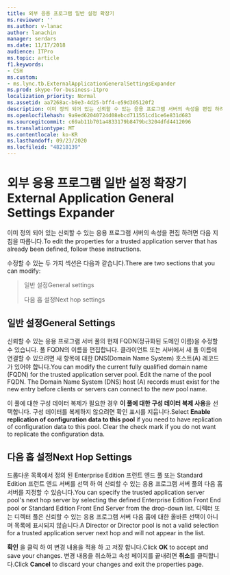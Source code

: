 ```yaml
---
title: 외부 응용 프로그램 일반 설정 확장기
ms.reviewer: ''
ms.author: v-lanac
author: lanachin
manager: serdars
ms.date: 11/17/2018
audience: ITPro
ms.topic: article
f1.keywords:
- CSH
ms.custom:
- ms.lync.tb.ExternalApplicationGeneralSettingsExpander
ms.prod: skype-for-business-itpro
localization_priority: Normal
ms.assetid: aa7268ac-b9e3-4d25-bff4-e59d305120f2
description: 이미 정의 되어 있는 신뢰할 수 있는 응용 프로그램 서버의 속성을 편집 하려면 다음 지침을 따릅니다.
ms.openlocfilehash: 9a9ed62040724d08ebcd711551cd1ce6e831d683
ms.sourcegitcommit: c69ab11b701a4833179b8479bc3204dfd4412096
ms.translationtype: MT
ms.contentlocale: ko-KR
ms.lasthandoff: 09/23/2020
ms.locfileid: "48218139"
---
```

# <a name="external-application-general-settings-expander"></a><span data-ttu-id="11d8a-103">외부 응용 프로그램 일반 설정 확장기</span><span class="sxs-lookup"><span data-stu-id="11d8a-103">External Application General Settings Expander</span></span>
 
<span data-ttu-id="11d8a-104">이미 정의 되어 있는 신뢰할 수 있는 응용 프로그램 서버의 속성을 편집 하려면 다음 지침을 따릅니다.</span><span class="sxs-lookup"><span data-stu-id="11d8a-104">To edit the properties for a trusted application server that has already been defined, follow these instructions.</span></span>
  
<span data-ttu-id="11d8a-105">수정할 수 있는 두 가지 섹션은 다음과 같습니다.</span><span class="sxs-lookup"><span data-stu-id="11d8a-105">There are two sections that you can modify:</span></span>
  
> <span data-ttu-id="11d8a-106">일반 설정</span><span class="sxs-lookup"><span data-stu-id="11d8a-106">General settings</span></span>
> 
> <span data-ttu-id="11d8a-107">다음 홉 설정</span><span class="sxs-lookup"><span data-stu-id="11d8a-107">Next hop settings</span></span>
    
## <a name="general-settings"></a><span data-ttu-id="11d8a-108">일반 설정</span><span class="sxs-lookup"><span data-stu-id="11d8a-108">General Settings</span></span>

<span data-ttu-id="11d8a-p101">신뢰할 수 있는 응용 프로그램 서버 풀의 현재 FQDN(정규화된 도메인 이름)을 수정할 수 있습니다. 풀 FQDN의 이름을 편집합니다. 클라이언트 또는 서버에서 새 풀 이름에 연결할 수 있으려면 새 항목에 대한 DNS(Domain Name System) 호스트(A) 레코드가 있어야 합니다.</span><span class="sxs-lookup"><span data-stu-id="11d8a-p101">You can modify the current fully qualified domain name (FQDN) for the trusted application server pool. Edit the name of the pool FQDN. The Domain Name System (DNS) host (A) records must exist for the new entry before clients or servers can connect to the new pool name.</span></span>
  
<span data-ttu-id="11d8a-p102">이 풀에 대한 구성 데이터 복제가 필요한 경우 **이 풀에 대한 구성 데이터 복제 사용**을 선택합니다. 구성 데이터를 복제하지 않으려면 확인 표시를 지웁니다.</span><span class="sxs-lookup"><span data-stu-id="11d8a-p102">Select **Enable replication of configuration data to this pool** if you need to have replication of configuration data to this pool. Clear the check mark if you do not want to replicate the configuration data.</span></span>
  
## <a name="next-hop-settings"></a><span data-ttu-id="11d8a-114">다음 홉 설정</span><span class="sxs-lookup"><span data-stu-id="11d8a-114">Next Hop Settings</span></span>

<span data-ttu-id="11d8a-115">드롭다운 목록에서 정의 된 Enterprise Edition 프런트 엔드 풀 또는 Standard Edition 프런트 엔드 서버를 선택 하 여 신뢰할 수 있는 응용 프로그램 서버 풀의 다음 홉 서버를 지정할 수 있습니다.</span><span class="sxs-lookup"><span data-stu-id="11d8a-115">You can specify the trusted application server pool's next hop server by selecting the defined Enterprise Edition Front End pool or Standard Edition Front End Server from the drop-down list.</span></span> <span data-ttu-id="11d8a-116">디렉터 또는 디렉터 풀은 신뢰할 수 있는 응용 프로그램 서버 다음 홉에 대한 올바른 선택이 아니며 목록에 표시되지 않습니다.</span><span class="sxs-lookup"><span data-stu-id="11d8a-116">A Director or Director pool is not a valid selection for a trusted application server next hop and will not appear in the list.</span></span>
  


<span data-ttu-id="11d8a-117">**확인** 을 클릭 하 여 변경 내용을 적용 하 고 저장 합니다.</span><span class="sxs-lookup"><span data-stu-id="11d8a-117">Click **OK** to accept and save your changes.</span></span> <span data-ttu-id="11d8a-118">변경 내용을 취소하고 속성 페이지를 끝내려면 **취소**를 클릭합니다.</span><span class="sxs-lookup"><span data-stu-id="11d8a-118">Click **Cancel** to discard your changes and exit the properties page.</span></span>
  

